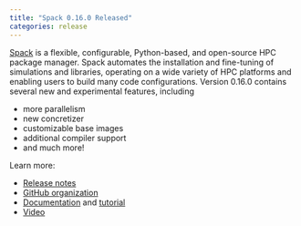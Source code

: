 ```yaml
---
title: "Spack 0.16.0 Released"
categories: release
---
```


[Spack](https://github.com/spack) is a flexible, configurable, Python-based, and open-source HPC package manager. Spack automates the installation and fine-tuning of simulations and libraries, operating on a wide variety of HPC platforms and enabling users to build many code configurations. Version 0.16.0 contains several new and experimental features, including
- more parallelism
- new concretizer
- customizable base images
- additional compiler support
- and much more!

Learn more:
- [Release notes]( https://github.com/spack/spack/releases/tag/v0.16.0)
- [GitHub organization](https://github.com/spack)
- [Documentation](https://spack.readthedocs.io/en/latest/) and [tutorial](https://spack-tutorial.readthedocs.io/en/latest/)
- [Video](https://youtu.be/D0p5xpsboK4)
